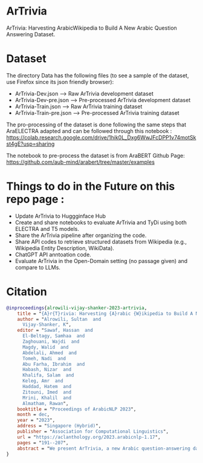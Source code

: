 # ArTrivia
ArTrivia: Harvesting ArabicWikipedia to Build A New Arabic Question Answering Dataset.
# Dataset
The directory Data has the following files (to see a sample of the dataset, use Firefox since its json friendly browser):
* ArTrivia-Dev.json --> Raw ArTrivia development dataset
* ArTrivia-Dev-pre.json --> Pre-processed ArTrivia development dataset
* ArTrivia-Train.json --> Raw ArTrivia training dataset
* ArTrivia-Train-pre.json --> Pre-processed ArTrivia training dataset

  

The pro-processing of the dataset is done following the same steps that AraELECTRA adapted and can be followed through this notebook : 
https://colab.research.google.com/drive/1hik0L_Dxg6WwJFcDPP1v74motSkst4gE?usp=sharing 

The notebook to pre-process the dataset is from AraBERT Github Page: https://github.com/aub-mind/arabert/tree/master/examples
# Things to do in the Future on this repo page :
* Update ArTrivia to Huggginface Hub
* Create and share notebooks to evaluate ArTrivia and TyDi using both ELECTRA and T5 models.
* Share the ArTrivia pipeline after organizing the code.
* Share API codes to retrieve structured datasets from Wikipedia (e.g., Wikipedia Entity Description, WikiData).
* ChatGPT API anntoation code.
* Evaluate ArTrivia in the Open-Domain setting (no passage given) and compare to LLMs.
  
# Citation
```bibtex
@inproceedings{alrowili-vijay-shanker-2023-artrivia,
    title = "{A}r{T}rivia: Harvesting {A}rabic {W}ikipedia to Build A New {A}rabic Question Answering Dataset",
    author = "Alrowili, Sultan  and
      Vijay-Shanker, K",
    editor = "Sawaf, Hassan  and
      El-Beltagy, Samhaa  and
      Zaghouani, Wajdi  and
      Magdy, Walid  and
      Abdelali, Ahmed  and
      Tomeh, Nadi  and
      Abu Farha, Ibrahim  and
      Habash, Nizar  and
      Khalifa, Salam  and
      Keleg, Amr  and
      Haddad, Hatem  and
      Zitouni, Imed  and
      Mrini, Khalil  and
      Almatham, Rawan",
    booktitle = "Proceedings of ArabicNLP 2023",
    month = dec,
    year = "2023",
    address = "Singapore (Hybrid)",
    publisher = "Association for Computational Linguistics",
    url = "https://aclanthology.org/2023.arabicnlp-1.17",
    pages = "191--207",
    abstract = "We present ArTrivia, a new Arabic question-answering dataset consisting of more than 10,000 question-answer pairs along with relevant passages, covering a wide range of 18 diverse topics in Arabic. We created our dataset using a newly proposed pipeline that leverages diverse structured data sources from Arabic Wikipedia. Moreover, we conducted a comprehensive statistical analysis of ArTrivia and assessed the performance of each component in our pipeline. Additionally, we compared the performance of ArTrivia against the existing TyDi QA dataset using various experimental setups. Our analysis highlights the significance of often overlooked aspects in dataset creation, such as answer normalization, in enhancing the quality of QA datasets. Our evaluation also shows that ArTrivia presents more challenging and out-of-distribution questions to TyDi, raising questions about the feasibility of using ArTrivia as a complementary dataset to TyDi.",
}
```
